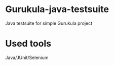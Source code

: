 # Gurukula-java-testsuite
Java testsuite for simple Gurukula project

# Used tools
Java/JUnit/Selenium

